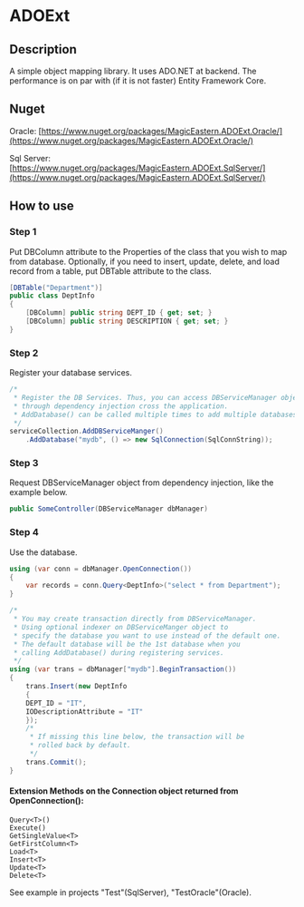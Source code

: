 # ADOExt

## Description
A simple object mapping library. It uses ADO.NET at backend. The performance is on par with (if it is not faster) Entity Framework Core.


## Nuget
Oracle: [https://www.nuget.org/packages/MagicEastern.ADOExt.Oracle/](https://www.nuget.org/packages/MagicEastern.ADOExt.Oracle/)

Sql Server: [https://www.nuget.org/packages/MagicEastern.ADOExt.SqlServer/](https://www.nuget.org/packages/MagicEastern.ADOExt.SqlServer/)


## How to use
### Step 1
Put DBColumn attribute to the Properties of the class that you wish to map from database. Optionally, if you need to insert, update, delete, and load record from a table, put DBTable attribute to the class.
```c#
[DBTable("Department")]
public class DeptInfo
{
	[DBColumn] public string DEPT_ID { get; set; }
	[DBColumn] public string DESCRIPTION { get; set; }
}
```

### Step 2
Register your database services.
```c#
/* 
 * Register the DB Services. Thus, you can access DBServiceManager object
 * through dependency injection cross the application.
 * AddDatabase() can be called multiple times to add multiple databases.
 */
serviceCollection.AddDBServiceManger()
    .AddDatabase("mydb", () => new SqlConnection(SqlConnString));
```

### Step 3
Request DBServiceManager object from dependency injection, like the example below.
```c#
public SomeController(DBServiceManager dbManager)
```

### Step 4
Use the database.
```c#
using (var conn = dbManager.OpenConnection())
{
    var records = conn.Query<DeptInfo>("select * from Department");
}

/*
 * You may create transaction directly from DBServiceManager.
 * Using optional indexer on DBServiceManger object to
 * specify the database you want to use instead of the default one.
 * The default database will be the 1st database when you
 * calling AddDatabase() during registering services.
 */
using (var trans = dbManager["mydb"].BeginTransaction())
{
    trans.Insert(new DeptInfo
    {
	DEPT_ID = "IT",
	IODescriptionAttribute = "IT"
    });
    /*
     * If missing this line below, the transaction will be 
     * rolled back by default.
     */
    trans.Commit();
}
```

#### Extension Methods on the Connection object returned from OpenConnection():
```
Query<T>()
Execute()
GetSingleValue<T>
GetFirstColumn<T>
Load<T>
Insert<T>
Update<T>
Delete<T>
 ```
 See example in projects "Test"(SqlServer), "TestOracle"(Oracle).
